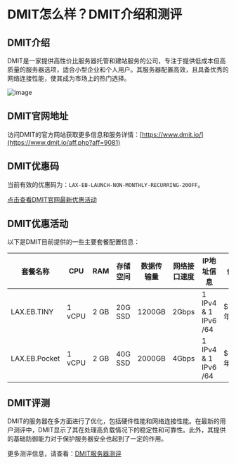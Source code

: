 # DMIT怎么样？DMIT介绍和测评

## DMIT介绍
DMIT是一家提供高性价比服务器托管和建站服务的公司，专注于提供低成本但高质量的服务器选项，适合小型企业和个人用户。其服务器配置高效，且具备优秀的网络连接性能，使其成为市场上的热门选择。

![image](https://github.com/qplatinumgoat34/DMIT/assets/169427438/d2aa8bc6-d240-439c-a18a-07dcb4bc41e8)

## DMIT官网地址
访问DMIT的官方网站获取更多信息和服务详情：[https://www.dmit.io/](https://www.dmit.io/aff.php?aff=9081)

## DMIT优惠码
当前有效的优惠码为：`LAX-EB-LAUNCH-NON-MONTHLY-RECURRING-20OFF`。

[点击查看DMIT官网最新优惠活动](https://www.dmit.io/aff.php?aff=9081)

## DMIT优惠活动

以下是DMIT目前提供的一些主要套餐配置信息：

| 套餐名称       | CPU | RAM  | 存储空间 | 数据传输量 | 网络接口速度 | IP地址信息      | 价格  |
| ------------ | --- | ---- | ------- | ---------- | ------------ | ------------- | ----- |
| LAX.EB.TINY  | 1 vCPU | 2 GB | 20G SSD | 1200GB     | 2Gbps        | 1 IPv4 & 1 IPv6 /64 | $71/年 |
| LAX.EB.Pocket | 1 vCPU | 2 GB | 40G SSD | 2000GB     | 4Gbps        | 1 IPv4 & 1 IPv6 /64 | $127/年 |

## DMIT评测
DMIT的服务器在多方面进行了优化，包括硬件性能和网络连接性能。在最新的用户测评中，DMIT显示了其在处理高负载情况下的稳定性和可靠性。此外，其提供的基础防御能力对于保护服务器安全也起到了一定的作用。

更多测评信息，请查看：[DMIT服务器测评](https://www.dmit.io/aff.php?aff=9081)
